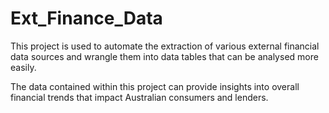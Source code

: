 # Ext_Finance_Data

This project is used to automate the extraction of various external financial data sources and wrangle them into data tables that can be analysed more easily.

The data contained within this project can provide insights into overall financial trends that impact Australian consumers and lenders.